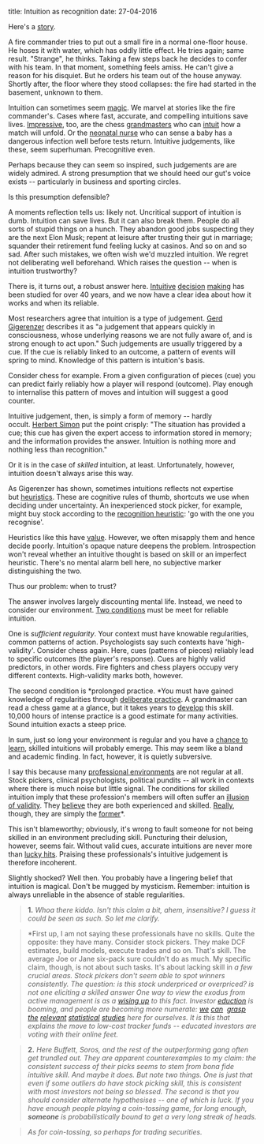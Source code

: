 title: Intuition as recognition
date: 27-04-2016

Here's a [story](https://books.google.co.uk/books?id=za4HAAAAQBAJ&pg=PA160&lpg=PA160&dq=fire+commander+story%2Bintuition&source=bl&ots=4lC0MC40R8&sig=X0JCRUg1L39M35t1Lxhbj6AlqxI&hl=en&sa=X&ved=0ahUKEwiCi7Ky7rbOAhUlLMAKHZm1BqwQ6AEIMTAB#v=onepage&q=fire%20commander%20story%2Bintuition&f=false).

A fire commander tries to put out a small fire in a normal one-floor house. He hoses it with water, which has oddly little effect. He tries again; same result. "Strange", he thinks. Taking a few steps back he decides to confer with his team. In that moment, something feels amiss. He can't give a reason for his disquiet. But he orders his team out of the house anyway. Shortly after, the floor where they stood collapses: the fire had started in the basement, unknown to them.

Intuition can sometimes seem [magic](https://www.amazon.co.uk/Sources-Power-People-Make-Decisions/dp/0262611465). We marvel at stories like the fire commander's. Cases where fast, accurate, and compelling intuitions save lives. [Impressive](https://theinvisiblegorilla.com/blog/2012/02/15/how-experts-recall-chess-positions/), too, are the chess [grandmasters](https://scienceblogs.com/cortex/2010/01/18/chess-intuition/) who can [intuit](https://link.springer.com/chapter/10.1007/978-1-4757-1968-0_18) how a match will unfold. Or the [neonatal nurse](https://www.hansfagt.dk/Kahneman_and_Klein(2009).pdf) who can sense a baby has a dangerous infection well before tests return. Intuitive judgements, like these, seem superhuman. Precognitive even.

Perhaps because they can seem so inspired, such judgements are are widely admired. A strong presumption that we should heed our gut's voice exists -- particularly in business and sporting circles.

Is this presumption defensible?

A moments reflection tells us: likely not. Uncritical support of intuition is dumb. Intuition can save lives. But it can also break them. People do all sorts of stupid things on a hunch. They abandon good jobs suspecting they are the next Elon Musk; repent at leisure after trusting their gut in marriage; squander their retirement fund feeling lucky at casinos. And so on and so sad. After such mistakes, we often wish we'd muzzled intuition. We regret not deliberating well beforehand. Which raises the question -- when is intuition trustworthy?

There is, it turns out, a robust answer here. [Intuitive](https://www.jstor.org/stable/4164720?seq=1#page_scan_tab_contents) [decision](https://www.amazon.co.uk/Streetlights-Shadows-Searching-Adaptive-Decision/dp/0262516721/ref=pd_sim_14_2?_encoding=UTF8&psc=1&refRID=YZB2439MECPWCM9GENQS) [making](https://en.wikipedia.org/wiki/Naturalistic_decision-making) has been studied for over 40 years, and we now have a clear idea about how it works and when its reliable.

Most researchers agree that intuition is a type of judgement. [Gerd Gigerenzer](https://en.wikipedia.org/wiki/Gerd_Gigerenzer) describes it as "a judgement that appears quickly in consciousness, whose underlying reasons we are not fully aware of, and is strong enough to act upon." Such judgements are usually triggered by a cue. If the cue is reliably linked to an outcome, a pattern of events will spring to mind. Knowledge of this pattern is intuition's basis.

Consider chess for example. From a given configuration of pieces (cue) you can predict fairly reliably how a player will respond (outcome). Play enough to internalise this pattern of moves and intuition will suggest a good counter.

Intuitive judgement, then, is simply a form of memory -- hardly occult. [Herbert Simon](https://www.tamu.edu/faculty/bortfeld/345H/readings/simon1.pdf) put the point crisply: "The situation has provided a cue; this cue has given the expert access to information stored in memory; and the information provides the answer. Intuition is nothing more and nothing less than recognition."

Or it is in the case of *skilled* intuition, at least. Unfortunately, however, intuition doesn't always arise this way.

As Gigerenzer has shown, sometimes intuitions reflects not expertise but [heuristics](https://wiki.lesswrong.com/wiki/Heuristic). These are cognitive rules of thumb, shortcuts we use when deciding under uncertainty. An inexperienced stock picker, for example, might buy stock according to the [recognition heuristic](https://en.wikipedia.org/wiki/Recognition_heuristic): 'go with the one you recognise'.

Heuristics like this have [value](https://www.edge.org/conversation/gerd_gigerenzer-smart-heuristics). However, we often misapply them and hence decide poorly. Intuition's opaque nature deepens the problem. Introspection won't reveal whether an intuitive thought is based on skill or an imperfect heuristic. There's no mental alarm bell here, no subjective marker distinguishing the two.

Thus our problem: when to trust?

The answer involves largely discounting mental life. Instead, we need to consider our environment. [Two conditions](https://www.hansfagt.dk/Kahneman_and_Klein(2009).pdf) must be meet for reliable intuition.

One is *sufficient regularity*. Your context must have knowable regularities, common patterns of action. Psychologists say such contexts have 'high-validity'. Consider chess again. Here, cues (patterns of pieces) reliably lead to specific outcomes (the player's response). Cues are highly valid predictors, in other words. Fire fighters and chess players occupy very different contexts. High-validity marks both, however.

The second condition is *prolonged practice. *You must have gained knowledge of regularities through [deliberate practice](https://www.amazon.co.uk/Toward-General-Theory-Expertise-Prospects/dp/0521406129). A grandmaster can read a chess game at a glance, but it takes years to [develop](https://www.amazon.co.uk/dp/0805822321/ref=pd_lpo_sbs_dp_ss_3?pf_rd_p=569136327&pf_rd_s=lpo-top-stripe&pf_rd_t=201&pf_rd_i=0521406129&pf_rd_m=A3P5ROKL5A1OLE&pf_rd_r=9GBH4HNQ5NW6MF43XB7Z) this skill. 10,000 hours of intense practice is a good estimate for many activities. Sound intuition exacts a steep price.

In sum, just so long your environment is regular and you have a [chance to learn](https://www.coursera.org/learn/learning-how-to-learn), skilled intuitions will probably emerge. This may seem like a bland and academic finding. In fact, however, it is quietly subversive.

I say this because many [professional environments](https://www.mckinsey.com/business-functions/strategy-and-corporate-finance/our-insights/strategic-decisions-when-can-you-trust-your-gut) are not regular at all. Stock pickers, clinical psychologists, political pundits -- all work in contexts where there is much noise but little signal. The conditions for skilled intuition imply that these profession's members will often suffer an [illusion of validity](https://wayback.archive.org/web/20160518201941/https://citeseerx.ist.psu.edu/viewdoc/download?doi=10.1.1.466.3161&rep=rep1&type=pdf). They [believe](https://weightology.net/uncategorized/when-experts-are-wrong-guest-post-by-jamie-hale.html/) they are both experienced and skilled. [Really](https://zaldlab.psy.vanderbilt.edu/resources/wmg00pa.pdf), though, they are simply the [former](https://meehl.umn.edu/sites/g/files/pua1696/f/138cstixdawesfaustmeehl.pdf)*.

This isn't blameworthy; obviously, it's wrong to fault someone for not being skilled in an environment precluding skill. Puncturing their delusion, however, seems fair. Without valid cues, accurate intuitions are never more than [lucky hits](https://www.martinkronicle.com/wp-content/uploads/2010/07/Untangling-Skill-and-Luck.pdf). Praising these professionals's intuitive judgement is therefore incoherent.

Slightly shocked? Well then. You probably have a lingering belief that intuition is magical. Don't be mugged by mysticism. Remember: intuition is always unreliable in the absence of stable regularities.

> **1.** *Whoa there kiddo. Isn't this claim a bit, ahem, insensitive? I guess it could be seen as such. So let me clarify.*

> *First up, I am not saying these professionals have no skills. Quite the opposite: they have many. Consider stock pickers. They make DCF estimates, build models, execute trades and so on. That's skill. The average Joe or Jane six-pack sure couldn't do as much. My specific claim, though, is not about such tasks. It's about lacking skill in *a few crucial areas. Stock pickers don't seem able to spot winners consistently. The question: is this stock underpriced or overpriced? is not one eliciting a skilled answer One way to view the exodus from active management is as a [wising up](https://www.cfapubs.org/doi/pdf/10.2469/faj.v51.n1.1859) to this fact. Investor [eduction](https://ritholtz.com/2016/09/investors-library/) is booming, and people are becoming more numerate: [we](https://finance.martinsewell.com/fund-performance/EltonGruberBlake1996b.pdf) [can](https://papers.ssrn.com/sol3/papers.cfm?abstract_id=2676619)  [grasp](https://www.europe-economics.com/blog_post/36/active-asset-management-risks-mis-selling-itself-when-it-does-not-need-to.htm) [the](https://www.cass.city.ac.uk/__data/assets/pdf_file/0007/226285/Mutual-fund-performance-press-release-final.pdf) [relevant](https://www.vanguard.co.uk/documents/adv/literature/case-for-index-fund-investing-uk.pdf) [statistical](https://papers.ssrn.com/sol3/papers.cfm?abstract_id=2467102) [studies](https://www.ft.com/content/e555d83a-ed28-11e5-888e-2eadd5fbc4a4) here for ourselves. It is this that explains the move to low-cost tracker funds -- educated investors are voting with their online feet.*

> **2.** *Here Buffett, Soros, and the rest of the outperforming gang often get trundled out. They are apparent counterexamples to my claim: the consistent success of their picks seems to stem from bona fide intuitive skill. And maybe it does. But note two things. One is just that even if some outliers do have stock picking skill, this is consistent with most investors not being so blessed. The second is that you should consider alternate hypothesises -- one of which is luck. If you have enough people playing a coin-tossing game, for long enough, __someone__ is probabilistically bound to get a very long streak of heads.*

> *As for coin-tossing, so perhaps for trading securities.*
